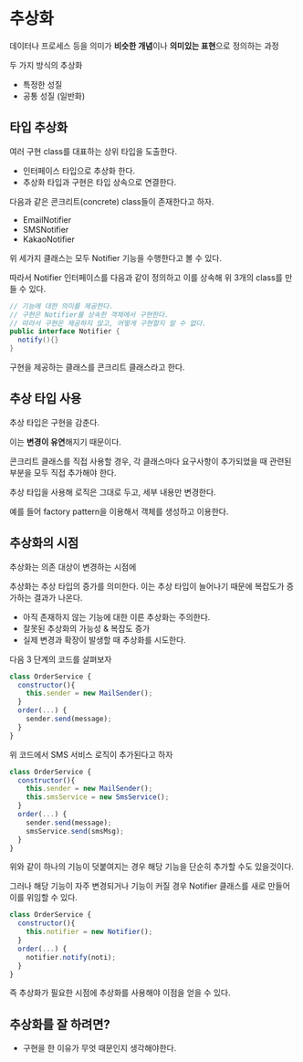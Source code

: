 # 추상화

데이터나 프로세스 등을 의미가 **비슷한 개념**이나 **의미있는 표현**으로 정의하는 과정

두 가지 방식의 추상화

- 특정한 성질
- 공통 성질 (일반화)

## 타입 추상화

여러 구현 class를 대표하는 상위 타입을 도출한다.

- 인터페이스 타입으로 추상화 한다.
- 추상화 타입과 구현은 타입 상속으로 연결한다.

다음과 같은 콘크리트(concrete) class들이 존재한다고 하자.

- EmailNotifier
- SMSNotifier
- KakaoNotifier

위 세가지 클래스는 모두 Notifier 기능을 수행한다고 볼 수 있다.

따라서 Notifier 인터페이스를 다음과 같이 정의하고 이를 상속해 위 3개의 class를 만들 수 있다.

```java
// 기능에 대한 의미를 제공한다.
// 구현은 Notifier를 상속한 객체에서 구현한다.
// 따라서 구현은 제공하지 않고, 어떻게 구현할지 알 수 없다.
public interface Notifier {
  notify(){}
}
```

구현을 제공하는 클래스를 콘크리트 클래스라고 한다.

## 추상 타입 사용

추상 타입은 구현을 감춘다.

이는 **변경이 유연**해지기 때문이다.

콘크리트 클래스를 직접 사용할 경우, 각 클래스마다 요구사항이 추가되었을 때 관련된 부분을 모두 직접 추가해야 한다.

추상 타입을 사용해 로직은 그대로 두고, 세부 내용만 변경한다.

예를 들어 factory pattern을 이용해서 객체를 생성하고 이용한다.

## 추상화의 시점

추상화는 의존 대상이 변경하는 시점에

추상화는 추상 타입의 증가를 의미한다. 이는 추상 타입이 늘어나기 때문에 복잡도가 증가하는 결과가 나온다.

- 아직 존재하지 않는 기능에 대한 이른 추상화는 주의한다.
- 잘못된 추상화의 가능성 & 복잡도 증가
- 실제 변경과 확장이 발생할 때 추상화를 시도한다.

다음 3 단계의 코드를 살펴보자

```javascript
class OrderService {
  constructor(){
    this.sender = new MailSender();
  }
  order(...) {
    sender.send(message);
  }
}
```

위 코드에서 SMS 서비스 로직이 추가된다고 하자

```javascript
class OrderService {
  constructor(){
    this.sender = new MailSender();
    this.smsService = new SmsService();
  }
  order(...) {
    sender.send(message);
    smsService.send(smsMsg);
  }
}
```

위와 같이 하나의 기능이 덧붙여지는 경우 해당 기능을 단순히 추가할 수도 있을것이다.

그러나 해당 기능이 자주 변경되거나 기능이 커질 경우 Notifier 클래스를 새로 만들어 이를 위임할 수 있다.

```javascript
class OrderService {
  constructor(){
    this.notifier = new Notifier();
  }
  order(...) {
    notifier.notify(noti);
  }
}
```

즉 추상화가 필요한 시점에 추상화를 사용해야 이점을 얻을 수 있다.

## 추상화를 잘 하려면?

- 구현을 한 이유가 무엇 때문인지 생각해야한다.
